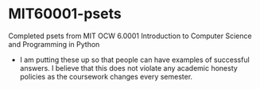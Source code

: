 # MIT60001-psets
Completed psets from MIT OCW  6.0001 Introduction to Computer Science and Programming in Python

- I am putting these up so that people can have examples of successful answers. I believe that this does not violate any 
academic honesty policies as the coursework changes every semester.

